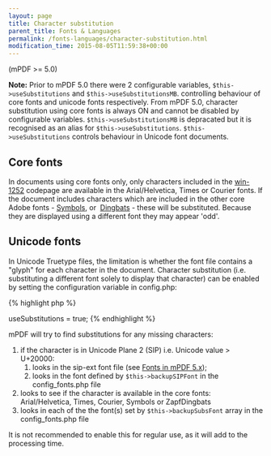 ```yaml
---
layout: page
title: Character substitution
parent_title: Fonts & Languages
permalink: /fonts-languages/character-substitution.html
modification_time: 2015-08-05T11:59:38+00:00
---
```


<p>(mPDF &gt;= 5.0)</p>

<div class="alert alert-info" role="alert"><strong>Note:</strong> Prior to mPDF 5.0 there were 2 configurable variables, <code>$this-&gt;useSubstitutions</code> and <code>$this-&gt;useSubstitutionsMB</code>. controlling behaviour of core fonts and unicode fonts respectively. From mPDF 5.0, character substitution using core fonts is always ON and cannot be disabled by configurable variables. <code>$this-&gt;useSubstitutionsMB</code> is depracated but it is recognised as an alias for <code>$this-&gt;useSubstitutions</code>. <code>$this-&gt;useSubstitutions</code> controls behaviour in Unicode font documents.</div>

## Core fonts

<p>In documents using core fonts only, only characters included in the <a href="{{ "/reference/codepages-glyphs/win-1252.html" | prepend: site.baseurl }}">win-1252</a> codepage are available in the Arial/Helvetica, Times or Courier fonts. If the document includes characters which are included in the other core Adobe fonts - <a href="{{ "/reference/codepages-glyphs/symbols-adobe.html" | prepend: site.baseurl }}">Symbols</a>, or&nbsp; <a href="{{ "/reference/codepages-glyphs/zapfdingbats-adobe.html" | prepend: site.baseurl }}">Dingbats</a> - these will be substituted. Because they are displayed using a different font they may appear 'odd'.</p>

## Unicode fonts

<p>In Unicode Truetype files, the limitation is whether the font file contains a "glyph" for each character in the document. Character substitution (i.e. substituting a different font solely to display that character) can be enabled by setting the configuration variable in <span class="filename">config.php</span>:</p>

{% highlight php %}
<?php

$this->useSubstitutions = true;
{% endhighlight %}

<p>mPDF will try to find substitutions for any missing characters:</p>
<ol>
<li>if the character is in Unicode Plane 2 (SIP) i.e. Unicode value &gt; U+20000: 

<ol>
<li>looks in the sip-ext font file (see <a href="{{ "/fonts-languages/fonts-in-mpdf-5-x.html" | prepend: site.baseurl }}">Fonts in mPDF 5.x</a>);</li>
<li>looks in the font defined by <code>$this-&gt;backupSIPFont</code> in the <span class="filename">config_fonts.php</span> file</li>
</ol>
</li>
<li>looks to see if the character is available in the core fonts: Arial/Helvetica, Times, Courier, Symbols or ZapfDingbats </li>
<li>looks in each of the the font(s) set by <code>$this-&gt;backupSubsFont</code> array in the <span class="filename">config_fonts.php</span> file</li>
</ol>
<p>It is not recommended to enable this for regular use, as it will add to the processing time.</p>
